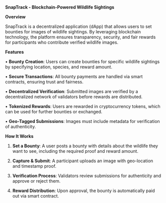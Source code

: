 **SnapTrack - Blockchain-Powered Wildlife Sightings**

**Overview**

SnapTrack is a decentralized application (dApp) that allows users to set bounties for images of wildlife sightings. By leveraging blockchain technology, the platform ensures transparency, security, and fair rewards for participants who contribute verified wildlife images.

**Features**

•	**Bounty Creation**: Users can create bounties for specific wildlife sightings by specifying location, species, and reward amount.

•	**Secure Transactions**: All bounty payments are handled via smart contracts, ensuring trust and fairness.

•	**Decentralized Verification**: Submitted images are verified by a decentralized network of validators before rewards are distributed.

•	**Tokenized Rewards**: Users are rewarded in cryptocurrency tokens, which can be used for further bounties or exchanged.

•	**Geo-Tagged Submissions**: Images must include metadata for verification of authenticity.

**How It Works**
1.	**Set a Bounty**: A user posts a bounty with details about the wildlife they want to see, including the required proof and reward amount.

2.	**Capture & Submit**: A participant uploads an image with geo-location and timestamp proof.

3.	**Verification Process**: Validators review submissions for authenticity and approve or reject them.

4.	**Reward Distribution**: Upon approval, the bounty is automatically paid out via smart contract.
